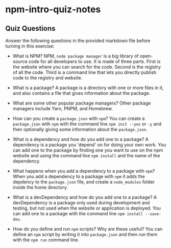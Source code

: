 # npm-intro-quiz-notes

## Quiz Questions

Answer the following questions in the provided markdown file before turning in this exercise:

- What is NPM?
  NPM, `node package manager` is a big library of open-source code for all developers to use. It is made of three parts. First is the website where you can search for the code. Second is the registry of all the code. Third is a command line that lets you directly publish code to the registry and website.

- What is a package?
  A package is a directory with one or more files in it, and also contains a file that gives information about the package.

- What are some other popular package managers?
  Other package managers include Yarn, PNPM, and Homebrew.

- How can you create a `package.json` with `npm`?
  You can create a `package.json` with `npm` with the command line `npm init --yes` or `-y` and then optionally giving some information about the `package.json`.

- What is a dependency and how do you add one to a package?
  A dependency is a package you 'depend' on for doing your own work. You can add one to the package by finding one you want to use on the npm website and using the command line `npm install` and the name of the dependency.

- What happens when you add a dependency to a package with `npm`?
  When you add a dependency to a package with `npm` it adds the depdency to the `package.json` file, and create a `node_modules` folder inside the home directory.

- What is a devDependency and how do you add one to a package?
  A devDependency is a package only used during development and testing, but not used when the website or application is deployed. You can add one to a package with the command line `npm install --save-dev`.

- How do you define and run `npm` scripts? Why are these useful?
  You can define an `npm` script by writing it into `package.json` and then run them with the `npm run` command line.
